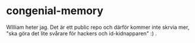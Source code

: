 # congenial-memory


WIlliam heter jag. Det är ett public repo och därför kommer inte skrvia mer, "ska göra det lite svårare för hackers och id-kidnapparen" :) .
